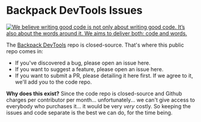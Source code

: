# Backpack DevTools Issues

<a href="https://github.com/the-whole-fruit/manifesto"><img src="https://img.shields.io/badge/writing%20standard-the%20whole%20fruit-brightgreen" title="We believe writing good code is not only about writing good code. It’s also about the words around it. We aims to deliver both: code and words."></a>

The [Backpack DevTools](https://github.com/Laravel-Backpack/DevTools) repo is closed-source. That's where this public repo comes in:

- If you've discovered a bug, please open an issue here.
- If you want to suggest a feature, please open an issue here. 
- If you want to submit a PR, please detailing it here first. If we agree to it, we'll add you to the code repo.

**Why does this exist?** Since the code repo is closed-source and Github charges per contributor per month... unfortunately... we can't give access to everybody who purchases it... it would be very _very_ costly. So keeping the issues and code separate is the best we can do, for the time being.
